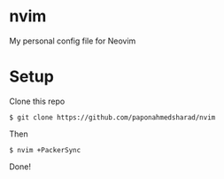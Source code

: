# nvim
My personal config file for Neovim

# Setup
Clone this repo
```
$ git clone https://github.com/paponahmedsharad/nvim
```
Then
```
$ nvim +PackerSync
```
Done!
